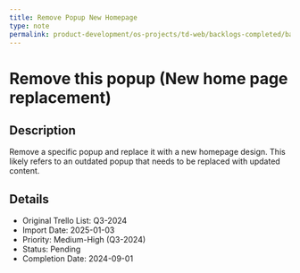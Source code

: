 ```yaml
---
title: Remove Popup New Homepage
type: note
permalink: product-development/os-projects/td-web/backlogs-completed/backlog-specs/remove-popup-new-homepage
---
```


# Remove this popup (New home page replacement)

## Description
Remove a specific popup and replace it with a new homepage design. This likely refers to an outdated popup that needs to be replaced with updated content.

## Details
- Original Trello List: Q3-2024
- Import Date: 2025-01-03
- Priority: Medium-High (Q3-2024)
- Status: Pending
- Completion Date: 2024-09-01